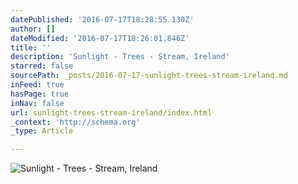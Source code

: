 ```yaml
---
datePublished: '2016-07-17T18:28:55.130Z'
author: []
dateModified: '2016-07-17T18:26:01.846Z'
title: ''
description: 'Sunlight - Trees - Stream, Ireland'
starred: false
sourcePath: _posts/2016-07-17-sunlight-trees-stream-ireland.md
inFeed: true
hasPage: true
inNav: false
url: sunlight-trees-stream-ireland/index.html
_context: 'http://schema.org'
_type: Article

---
```

![Sunlight - Trees - Stream, Ireland](https://imgflo.herokuapp.com/graph/vahj1ThiexotieMo/0cc7be94a58dadf52e78219db3c4f665/croprotate.jpg?cropheight=1721&cropwidth=1011&degrees=0&input=https%3A%2F%2Fthe-grid-user-content.s3-us-west-2.amazonaws.com%2F3e359658-2a9f-45cb-b298-8557afac1f4f.jpg&x=0&y=0)